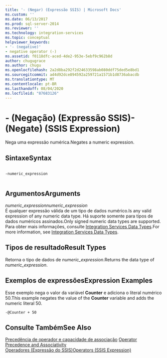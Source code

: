 ```yaml
---
title: '- (Negar) (Expressão SSIS) | Microsoft Docs'
ms.custom: ''
ms.date: 06/13/2017
ms.prod: sql-server-2014
ms.reviewer: ''
ms.technology: integration-services
ms.topic: conceptual
helpviewer_keywords:
- '- (negative)'
- negative operator (-)
ms.assetid: f0118dfc-aced-4de2-953e-5ebf9c962b8d
author: chugugrace
ms.author: chugu
ms.openlocfilehash: 2a2d8ba292f2d24633598ab080ddf75ded5e8bd1
ms.sourcegitcommit: ad4d92dce894592a259721a1571b1d8736abacdb
ms.translationtype: MT
ms.contentlocale: pt-BR
ms.lasthandoff: 08/04/2020
ms.locfileid: "87683126"
---
```

# <a name="--negate-ssis-expression"></a><span data-ttu-id="1128d-102">- (Negação) (Expressão SSIS)</span><span class="sxs-lookup"><span data-stu-id="1128d-102">- (Negate) (SSIS Expression)</span></span>
  <span data-ttu-id="1128d-103">Nega uma expressão numérica.</span><span class="sxs-lookup"><span data-stu-id="1128d-103">Negates a numeric expression.</span></span>  
  
## <a name="syntax"></a><span data-ttu-id="1128d-104">Sintaxe</span><span class="sxs-lookup"><span data-stu-id="1128d-104">Syntax</span></span>  
  
```  
  
-numeric_expression  
  
```  
  
## <a name="arguments"></a><span data-ttu-id="1128d-105">Argumentos</span><span class="sxs-lookup"><span data-stu-id="1128d-105">Arguments</span></span>  
 <span data-ttu-id="1128d-106">*numeric_expression*</span><span class="sxs-lookup"><span data-stu-id="1128d-106">*numeric_expression*</span></span>  
 <span data-ttu-id="1128d-107">É qualquer expressão válida de um tipo de dados numérico.</span><span class="sxs-lookup"><span data-stu-id="1128d-107">Is any valid expression of any numeric data type.</span></span> <span data-ttu-id="1128d-108">Há suporte somente para tipos de dados numéricos assinados.</span><span class="sxs-lookup"><span data-stu-id="1128d-108">Only signed numeric data types are supported.</span></span> <span data-ttu-id="1128d-109">Para obter mais informações, consulte [Integration Services Data Types](../data-flow/integration-services-data-types.md).</span><span class="sxs-lookup"><span data-stu-id="1128d-109">For more information, see [Integration Services Data Types](../data-flow/integration-services-data-types.md).</span></span>  
  
## <a name="result-types"></a><span data-ttu-id="1128d-110">Tipos de resultado</span><span class="sxs-lookup"><span data-stu-id="1128d-110">Result Types</span></span>  
 <span data-ttu-id="1128d-111">Retorna o tipo de dados de *numeric_expression*.</span><span class="sxs-lookup"><span data-stu-id="1128d-111">Returns the data type of *numeric_expression*.</span></span>  
  
## <a name="expression-examples"></a><span data-ttu-id="1128d-112">Exemplos de expressões</span><span class="sxs-lookup"><span data-stu-id="1128d-112">Expression Examples</span></span>  
 <span data-ttu-id="1128d-113">Esse exemplo nega o valor da variável **Counter** e adiciona o literal numérico 50.</span><span class="sxs-lookup"><span data-stu-id="1128d-113">This example negates the value of the **Counter** variable and adds the numeric literal 50.</span></span>  
  
```  
-@Counter + 50  
```  
  
## <a name="see-also"></a><span data-ttu-id="1128d-114">Consulte Também</span><span class="sxs-lookup"><span data-stu-id="1128d-114">See Also</span></span>  
 <span data-ttu-id="1128d-115">[Precedência de operador e capacidade de associação](operator-precedence-and-associativity.md) </span><span class="sxs-lookup"><span data-stu-id="1128d-115">[Operator Precedence and Associativity](operator-precedence-and-associativity.md) </span></span>  
 [<span data-ttu-id="1128d-116">Operadores &#40;Expressão do SSIS&#41;</span><span class="sxs-lookup"><span data-stu-id="1128d-116">Operators &#40;SSIS Expression&#41;</span></span>](operators-ssis-expression.md)  
  
  
